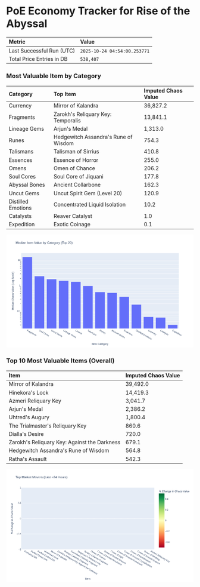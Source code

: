 # PoE Economy Tracker for Rise of the Abyssal

<!-- START_MAINTENANCE -->
| Metric | Value |
|:---|:---|
| Last Successful Run (UTC) | `2025-10-24 04:54:00.253771` |
| Total Price Entries in DB | `538,407` |

<!-- END_MAINTENANCE -->

<!-- START_DATAFRAME_DEBUG -->
<!-- END_DATAFRAME_DEBUG -->

<!-- START_CATEGORY_ANALYSIS -->
### Most Valuable Item by Category
| Category | Top Item | Imputed Chaos Value |
| :--- | :--- | :--- |
| Currency | Mirror of Kalandra | 36,827.2 |
| Fragments | Zarokh's Reliquary Key: Temporalis | 13,841.1 |
| Lineage Gems | Arjun's Medal | 1,313.0 |
| Runes | Hedgewitch Assandra's Rune of Wisdom | 754.3 |
| Talismans | Talisman of Sirrius | 410.8 |
| Essences | Essence of Horror | 255.0 |
| Omens | Omen of Chance | 206.2 |
| Soul Cores | Soul Core of Jiquani | 177.8 |
| Abyssal Bones | Ancient Collarbone | 162.3 |
| Uncut Gems | Uncut Spirit Gem (Level 20) | 120.9 |
| Distilled Emotions | Concentrated Liquid Isolation | 10.2 |
| Catalysts | Reaver Catalyst | 1.0 |
| Expedition | Exotic Coinage | 0.1 |


![Category Analysis Chart](charts/category_analysis.png)
<!-- END_ANALYSIS -->

<!-- START_ANALYSIS -->
### Top 10 Most Valuable Items (Overall)
| Item | Imputed Chaos Value |
| :--- | :--- |
| Mirror of Kalandra | 39,492.0 |
| Hinekora's Lock | 14,419.3 |
| Azmeri Reliquary Key | 3,041.7 |
| Arjun's Medal | 2,386.2 |
| Uhtred's Augury | 1,800.4 |
| The Trialmaster's Reliquary Key | 860.6 |
| Dialla's Desire | 720.0 |
| Zarokh's Reliquary Key: Against the Darkness | 679.1 |
| Hedgewitch Assandra's Rune of Wisdom | 564.8 |
| Ratha's Assault | 542.3 |


![Market Movers Chart](charts/market_movers.png)
<!-- END_ANALYSIS -->
